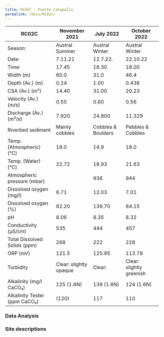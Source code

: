 ```yaml
---
title: RC02C - Puente Catapalla
permalink: /docs/RC02c/
---
```




|     RC02C                            |     November 2021             |     July 2022             |     October 2022                |
|--------------------------------------|-------------------------------|---------------------------|---------------------------------|
|     Season:                          |     Austral Summer            |     Austral Winter        |     Austral Winter              |
|     Date:                            |     7.11.21                   |     12.7.22.              |     22.10.22                    |
|     Time:                            |     17.45                     |     18.30                 |     18.00                       |
|     Width (m)                        |     60.0                      |     31.0                  |     46.4                        |
|     Depth (Av.) (m)                  |     0.24                      |     1.00                  |     0.436                       |
|     CSA (Av.) (m²)                   |     14.40                     |     31.00                 |     20.23                       |
|     Velocity (Av.) (m/s)             |     0.55                      |     0.80                  |     0.56                        |
|     Discharge (Av.) (m³/s)           |     7.920                     |     24.800                |     11.329                      |
|     Riverbed sediment                |     Mainly cobbles            |     Cobbles & Boulders    |     Pebbles & Cobbles           |
|     Temp. (Atmospheric) (°C)         |     18.0                      |     14.9                  |     18.0                        |
|     Temp. (Water) (°C)               |     22.72                     |     18.93                 |     21.63                       |
|     Atmospheric pressure (mbar)      |                               |     936                   |     944                         |
|     Dissolved oxygen (mg/l)          |     6.71                      |     12.03                 |     7.01                        |
|     Dissolved oxygen (%)             |     82.20                     |     139.70                |     84.15                       |
|     pH                               |     8.06                      |     8.35                  |     8.32                        |
|     Conductivity (µS/cm)             |     535                       |     444                   |     457                         |
|     Total Dissolved Solids (ppm)     |     268                       |     222                   |     228                         |
|     ORP (mV)                         |     121.5                     |     125.95                |     113.78                      |
|     Turbidity                        |     Clear: slightly opaque    |     Clear:                |     Clear: slightly greenish    |
|     Alkalinity (mg/l CaCO₃)          |     125 (1.6N)                |     139 (1.6N)            |     124 (1.6N)                  |
|     Alkalinity Tester (ppm CaCO₃)    |     (120)                     |     117                   |     110                         |


### Data Analysis



### Site descriptions


